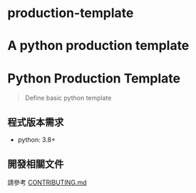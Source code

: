 # production-template
A python production template
=======
# Python Production Template
> Define basic python template

## 程式版本需求
- python: 3.8+

## 開發相關文件

請參考 [CONTRIBUTING.md](https://github.com/jasonlin0189impv/production-template/blob/main/CONTRIBUTING.md)
